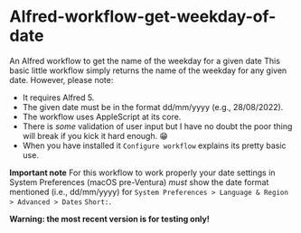 # Alfred-workflow-get-weekday-of-date
An Alfred workflow to get the name of the weekday for a given date
This basic little workflow simply returns the name of the weekday for any given date. However, please note:
- It requires Alfred 5.
- The given date must be in the format dd/mm/yyyy (e.g., 28/08/2022).
- The workflow uses AppleScript at its core.
- There is *some* validation of user input but I have no doubt the poor thing will break if you kick it hard enough. 😁
- When you have installed it `Configure workflow` explains its pretty basic use.

**Important note**
For this workflow to work properly your date settings in System Preferences (macOS pre-Ventura) *must* show the date format mentioned (i.e., dd/mm/yyyy) for `System Preferences > Language & Region > Advanced > Dates` `Short:`.

**Warning: the most recent version is for testing only!**
